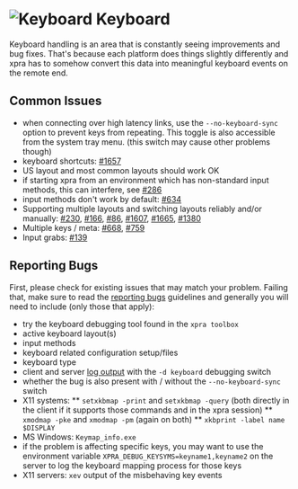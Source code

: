# ![Keyboard](../images/icons/keyboard.png) Keyboard

Keyboard handling is an area that is constantly seeing improvements and bug fixes.
That's because each platform does things slightly differently and xpra has to somehow convert this data into meaningful keyboard events on the remote end.

## Common Issues
* when connecting over high latency links, use the `--no-keyboard-sync` option to prevent keys from repeating. This toggle is also accessible from the system tray menu. (this switch may cause other problems though)
* keyboard shortcuts: [#1657](https://github.com/Xpra-org/xpra/issues/1657)
* US layout and most common layouts should work OK
* if starting xpra from an environment which has non-standard input methods, this can interfere, see [#286](https://github.com/Xpra-org/xpra/issues/286)
* input methods don't work by default: [#634](https://github.com/Xpra-org/xpra/issues/634)
* Supporting multiple layouts and switching layouts reliably and/or manually: [#230](https://github.com/Xpra-org/xpra/issues/230), [#166](https://github.com/Xpra-org/xpra/issues/166), [#86](https://github.com/Xpra-org/xpra/issues/86), [#1607](https://github.com/Xpra-org/xpra/issues/1607), [#1665](https://github.com/Xpra-org/xpra/issues/1665), [#1380](https://github.com/Xpra-org/xpra/issues/1380)
* Multiple keys / meta: [#668](https://github.com/Xpra-org/xpra/issues/668), [#759](https://github.com/Xpra-org/xpra/issues/759)
* Input grabs: [#139](https://github.com/Xpra-org/xpra/issues/139)


## Reporting Bugs
First, please check for existing issues that may match your problem.
Failing that, make sure to read the [reporting bugs](https://github.com/Xpra-org/xpra/wiki/Reporting-Bugs) guidelines and generally you will need to include (only those that apply):
* try the keyboard debugging tool found in the `xpra toolbox`
* active keyboard layout(s)
* input methods
* keyboard related configuration setup/files
* keyboard type
* client and server [log output](../Usage/Logging.md) with the `-d keyboard` debugging switch
* whether the bug is also present with / without the `--no-keyboard-sync` switch
* X11 systems:
** `setxkbmap -print` and `setxkbmap -query` (both directly in the client if it supports those commands and in the xpra session)
** `xmodmap -pke` and `xmodmap -pm` (again on both)
** `xkbprint -label name $DISPLAY`
* MS Windows: `Keymap_info.exe`
* if the problem is affecting specific keys, you may want to use the environment variable `XPRA_DEBUG_KEYSYMS=keyname1,keyname2` on the server to log the keyboard mapping process for those keys
* X11 servers: `xev` output of the misbehaving key events
